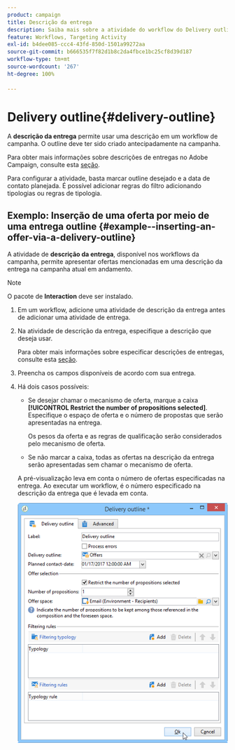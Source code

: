 ```yaml
---
product: campaign
title: Descrição da entrega
description: Saiba mais sobre a atividade do workflow do Delivery outline
feature: Workflows, Targeting Activity
exl-id: b4dee085-ccc4-43fd-850d-1501a99272aa
source-git-commit: b666535f7f82d1b8c2da4fbce1bc25cf8d39d187
workflow-type: tm+mt
source-wordcount: '267'
ht-degree: 100%

---
```


# Delivery outline{#delivery-outline}



A **descrição da entrega** permite usar uma descrição em um workflow de campanha. O outline deve ter sido criado antecipadamente na campanha.

Para obter mais informações sobre descrições de entregas no Adobe Campaign, consulte esta [seção](../../campaign/using/marketing-campaign-deliveries.md#associating-and-structuring-resources-linked-via-a-delivery-outline).

Para configurar a atividade, basta marcar outline desejado e a data de contato planejada. É possível adicionar regras do filtro adicionando tipologias ou regras de tipologia.

## Exemplo: Inserção de uma oferta por meio de uma entrega outline {#example--inserting-an-offer-via-a-delivery-outline}

A atividade de **descrição da entrega**, disponível nos workflows da campanha, permite apresentar ofertas mencionadas em uma descrição da entrega na campanha atual em andamento.

>[!NOTE]
>
>O pacote de **Interaction** deve ser instalado.

1. Em um workflow, adicione uma atividade de descrição da entrega antes de adicionar uma atividade de entrega.
1. Na atividade de descrição da entrega, especifique a descrição que deseja usar.

   Para obter mais informações sobre especificar descrições de entregas, consulte esta [seção](../../campaign/using/marketing-campaign-deliveries.md#associating-and-structuring-resources-linked-via-a-delivery-outline).

1. Preencha os campos disponíveis de acordo com sua entrega.
1. Há dois casos possíveis:

   * Se desejar chamar o mecanismo de oferta, marque a caixa **[!UICONTROL Restrict the number of propositions selected]**. Especifique o espaço de oferta e o número de propostas que serão apresentadas na entrega.

     Os pesos da oferta e as regras de qualificação serão considerados pelo mecanismo de oferta.

   * Se não marcar a caixa, todas as ofertas na descrição da entrega serão apresentadas sem chamar o mecanismo de oferta.

   A pré-visualização leva em conta o número de ofertas especificadas na entrega. Ao executar um workflow, é o número especificado na descrição da entrega que é levada em conta.

   ![](assets/int_compo_offre_wf1.png)
